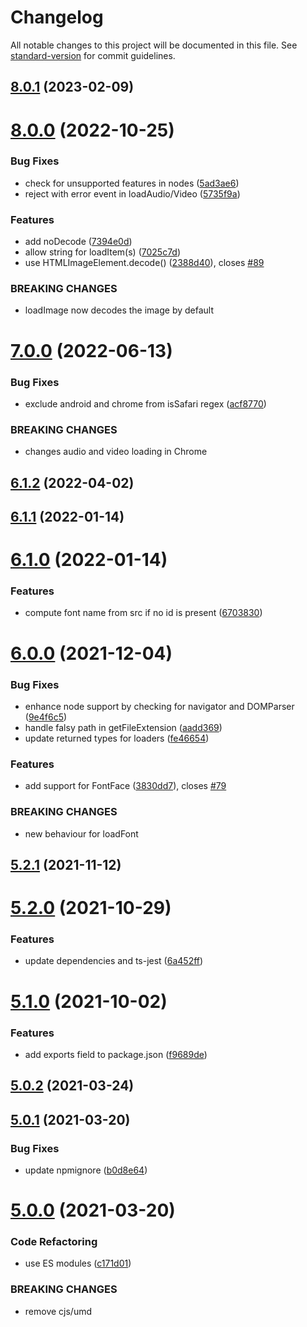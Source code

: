# Changelog

All notable changes to this project will be documented in this file. See [standard-version](https://github.com/conventional-changelog/standard-version) for commit guidelines.

## [8.0.1](https://github.com/dmnsgn/async-preloader/compare/v8.0.0...v8.0.1) (2023-02-09)



# [8.0.0](https://github.com/dmnsgn/async-preloader/compare/v7.0.0...v8.0.0) (2022-10-25)


### Bug Fixes

* check for unsupported features in nodes ([5ad3ae6](https://github.com/dmnsgn/async-preloader/commit/5ad3ae6e2c7e613f4c2be6d6d6a6830ec92801b2))
* reject with error event in loadAudio/Video ([5735f9a](https://github.com/dmnsgn/async-preloader/commit/5735f9a6bf040308bbc436a828e5f39d1aa30fa0))


### Features

* add noDecode ([7394e0d](https://github.com/dmnsgn/async-preloader/commit/7394e0d200a546d1c480866c3d8d5a711d5d1d2a))
* allow string for loadItem(s) ([7025c7d](https://github.com/dmnsgn/async-preloader/commit/7025c7d95f885b01c1121e1e8de877b61aa8ca81))
* use HTMLImageElement.decode() ([2388d40](https://github.com/dmnsgn/async-preloader/commit/2388d40d5fd134efab2ea01a67acb1574d91be64)), closes [#89](https://github.com/dmnsgn/async-preloader/issues/89)


### BREAKING CHANGES

* loadImage now decodes the image by default



# [7.0.0](https://github.com/dmnsgn/async-preloader/compare/v6.1.2...v7.0.0) (2022-06-13)


### Bug Fixes

* exclude android and chrome from isSafari regex ([acf8770](https://github.com/dmnsgn/async-preloader/commit/acf87707d3a6cbb099b990b88a1bb4de42d7c4d6))


### BREAKING CHANGES

* changes audio and video loading in Chrome



## [6.1.2](https://github.com/dmnsgn/async-preloader/compare/v6.1.1...v6.1.2) (2022-04-02)



## [6.1.1](https://github.com/dmnsgn/async-preloader/compare/v6.1.0...v6.1.1) (2022-01-14)



# [6.1.0](https://github.com/dmnsgn/async-preloader/compare/v6.0.0...v6.1.0) (2022-01-14)


### Features

* compute font name from src if no id is present ([6703830](https://github.com/dmnsgn/async-preloader/commit/6703830085a40a360e5ce6539614d2361c1c38ec))



# [6.0.0](https://github.com/dmnsgn/async-preloader/compare/v5.2.1...v6.0.0) (2021-12-04)


### Bug Fixes

* enhance node support by checking for navigator and DOMParser ([9e4f6c5](https://github.com/dmnsgn/async-preloader/commit/9e4f6c555ea82950d446f4db0146c0ffe99db9c4))
* handle falsy path in getFileExtension ([aadd369](https://github.com/dmnsgn/async-preloader/commit/aadd36949ce2fbec3fa2aa23b782be35e17ad672))
* update returned types for loaders ([fe46654](https://github.com/dmnsgn/async-preloader/commit/fe4665488645f1b3708afaeaf7dfc13d0d416f5c))


### Features

* add support for FontFace ([3830dd7](https://github.com/dmnsgn/async-preloader/commit/3830dd78a0231e3fc87e452036403f27bf2509e8)), closes [#79](https://github.com/dmnsgn/async-preloader/issues/79)


### BREAKING CHANGES

* new behaviour for loadFont



## [5.2.1](https://github.com/dmnsgn/async-preloader/compare/v5.2.0...v5.2.1) (2021-11-12)



# [5.2.0](https://github.com/dmnsgn/async-preloader/compare/v5.1.0...v5.2.0) (2021-10-29)


### Features

* update dependencies and ts-jest ([6a452ff](https://github.com/dmnsgn/async-preloader/commit/6a452ffd35f11e5085d4b3945c180b81fb933815))



# [5.1.0](https://github.com/dmnsgn/async-preloader/compare/v5.0.2...v5.1.0) (2021-10-02)


### Features

* add exports field to package.json ([f9689de](https://github.com/dmnsgn/async-preloader/commit/f9689de1dada6c2b0140a1e5821c4eb869ee47d8))



## [5.0.2](https://github.com/dmnsgn/async-preloader/compare/v5.0.1...v5.0.2) (2021-03-24)



## [5.0.1](https://github.com/dmnsgn/async-preloader/compare/v5.0.0...v5.0.1) (2021-03-20)


### Bug Fixes

* update npmignore ([b0d8e64](https://github.com/dmnsgn/async-preloader/commit/b0d8e64d4c4de183c9e61f78feab21731cd8f1e0))



# [5.0.0](https://github.com/dmnsgn/async-preloader/compare/v4.9.2...v5.0.0) (2021-03-20)


### Code Refactoring

* use ES modules ([c171d01](https://github.com/dmnsgn/async-preloader/commit/c171d0178f27b5e04fff7ea02260517b062e9e24))


### BREAKING CHANGES

* remove cjs/umd

